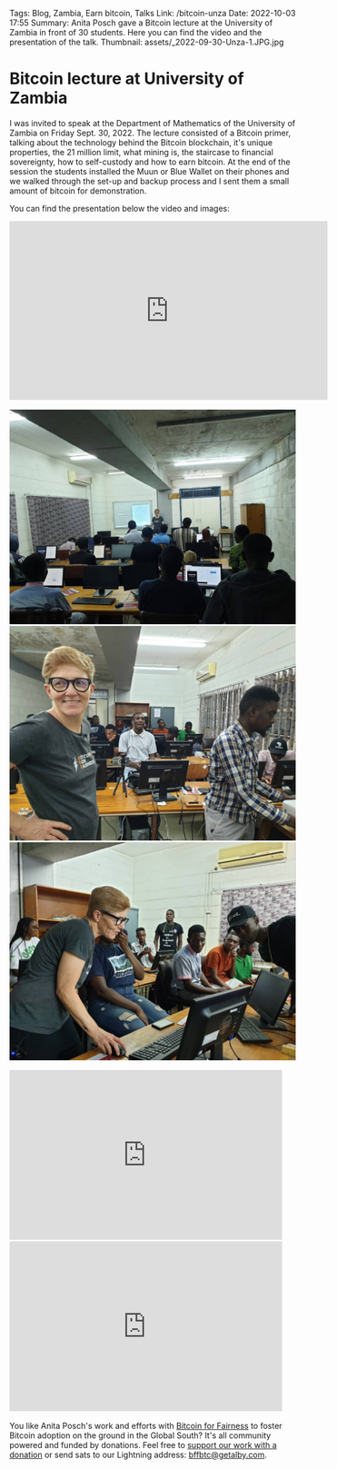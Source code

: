 Tags: Blog, Zambia, Earn bitcoin, Talks
Link: /bitcoin-unza
Date: 2022-10-03 17:55
Summary: Anita Posch gave a Bitcoin lecture at the University of Zambia in front of 30 students. Here you can find the video and the presentation of the talk.
Thumbnail: assets/_2022-09-30-Unza-1.JPG.jpg

# Bitcoin lecture at University of Zambia

I was invited to speak at the Department of Mathematics of the University of Zambia on Friday Sept. 30, 2022. The lecture consisted of a Bitcoin primer, talking about the technology behind the Bitcoin blockchain, it's unique properties, the 21 million limit, what mining is, the staircase to financial sovereignty, how to self-custody and how to earn bitcoin. At the end of the session the students installed the Muun or Blue Wallet on their phones and we walked through the set-up and backup process and I sent them a small amount of bitcoin for demonstration.

You can find the presentation below the video and images:

<iframe width="560" height="315" src="https://www.youtube.com/embed/1FB5JT1RRL8" title="YouTube video player" frameborder="0" allow="accelerometer; autoplay; clipboard-write; encrypted-media; gyroscope; picture-in-picture" allowfullscreen></iframe>

![](assets/_2022-09-30-Unza-1.JPG)
![](assets/_2022-09-30-Unza-2.JPG)
![](assets/_2022-09-30-Unza-3.JPG)

<iframe src="https://docs.google.com/presentation/d/e/2PACX-1vTBa_QN7kl8NlFqi96qj5wVfIOmpElMQrkiWdH_DzoXD_YD80bNoekSs-DPR7DKh8CAJPB3f7_corVx/embed?start=false&loop=false&delayms=60000" frameborder="0" width="480" height="299" allowfullscreen="true" mozallowfullscreen="true" webkitallowfullscreen="true"></iframe>

<iframe src="https://docs.google.com/presentation/d/e/2PACX-1vTOny8OvSowf6v6zAWA0YcVDk9kakRKtmGBXLxn03CvkF2pCaRwWXY8_bLY0aeJMHRJKiauYCYZix7_/embed?start=false&loop=false&delayms=60000" frameborder="0" width="480" height="299" allowfullscreen="true" mozallowfullscreen="true" webkitallowfullscreen="true"></iframe>

You like Anita Posch's work and efforts with [Bitcoin for Fairness](https://bffbtc.org) to foster Bitcoin adoption on the ground in the Global South? It's all community powered and funded by donations. Feel free to [support our work with a donation](https://anita.link/donate) or send sats to our Lightning address: bffbtc@getalby.com.